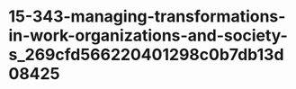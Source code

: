 # 15-343-managing-transformations-in-work-organizations-and-society-s_269cfd566220401298c0b7db13d08425